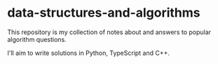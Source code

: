 # data-structures-and-algorithms

This repository is my collection of notes about and answers to popular algorithm questions.

I'll aim to write solutions in Python, TypeScript and C++.
